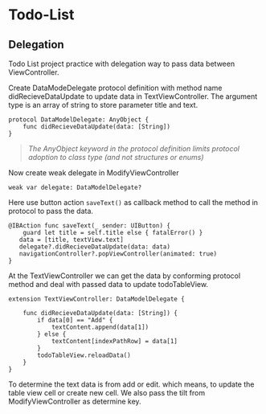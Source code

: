 # Todo-List 

## Delegation

Todo List project practice with delegation way to pass data between ViewController.

Create DataModeDelegate protocol definition with method name didRecieveDataUpdate to update data in TextViewController. The argument type is an array of string to store parameter title and text. 

```
protocol DataModelDelegate: AnyObject {
    func didRecieveDataUpdate(data: [String])
}

```
> *The AnyObject keyword in the protocol definition limits protocol adoption to class type (and not structures or enums)*


Now create weak delegate in ModifyViewController

```
weak var delegate: DataModelDelegate? 

```

Here use button action `saveText()` as callback method to call the method in protocol to pass the data.

```
@IBAction func saveText(_ sender: UIButton) {
	guard let title = self.title else { fatalError() }
   data = [title, textView.text]
   delegate?.didRecieveDataUpdate(data: data)
   navigationController?.popViewController(animated: true)
}
```

At the TextViewController we can get the data by conforming protocol method and deal with passed data to update todoTableView.

```
extension TextViewController: DataModelDelegate {

    func didRecieveDataUpdate(data: [String]) {
        if data[0] == "Add" {
            textContent.append(data[1])
        } else {
            textContent[indexPathRow] = data[1]
        }
        todoTableView.reloadData()
    }
}

```
To determine the text data is from add or edit. which means, to update the table view cell or create new cell. We also pass the tilt from ModifyViewController as determine key.



